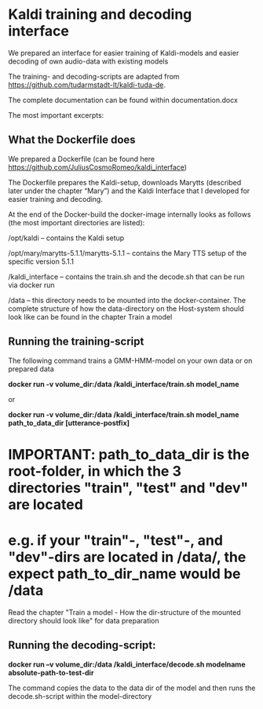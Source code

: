 # Kaldi training and decoding interface

We prepared an interface for easier training of Kaldi-models and easier decoding of own audio-data with existing models 

The training- and decoding-scripts are adapted from https://github.com/tudarmstadt-lt/kaldi-tuda-de.

The complete documentation can be found within documentation.docx

The most important excerpts:

## What the Dockerfile does
We prepared a Dockerfile (can be found here https://github.com/JuliusCosmoRomeo/kaldi_interface)

The Dockerfile prepares the Kaldi-setup, downloads Marytts (described later under the chapter “Mary”) and the Kaldi Interface that I developed for easier training and decoding.

At the end of the Docker-build the docker-image internally looks as follows (the most important directories are listed): 

/opt/kaldi – contains the Kaldi setup

/opt/mary/marytts-5.1.1/marytts-5.1.1 – contains the Mary TTS setup of the specific version 5.1.1 

/kaldi_interface – contains the train.sh and the decode.sh that can be run via docker run

/data – this directory needs to be mounted into the docker-container. The complete structure of how the data-directory on the Host-system should look like can be found in the chapter Train a model


## Running the training-script
The following command trains a GMM-HMM-model on your own data or on prepared data

**docker run -v volume_dir:/data /kaldi_interface/train.sh model_name**

or

**docker run -v volume_dir:/data /kaldi_interface/train.sh model_name path_to_data_dir [utterance-postfix]**

# IMPORTANT: path_to_data_dir is the root-folder, in which the 3 directories "train", "test" and "dev" are located
# e.g. if your "train"-, "test"-, and "dev"-dirs are located in /data/, the expect path_to_dir_name would be /data

Read the chapter "Train a model - How the dir-structure of the mounted directory should look like" for data preparation

## Running the decoding-script:
**docker run –v volume_dir:/data /kaldi_interface/decode.sh modelname absolute-path-to-test-dir**

The command copies the data to the data dir of the model and then runs the decode.sh-script within the model-directory 
